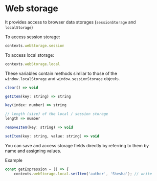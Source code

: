 # Web storage

It provides access to browser data storages (`sessionStorage` and `localStorage`)

To access session storage:

```Javascript
contexts.webStorage.session
```

To access local storage:

```Javascript
contexts.webStorage.local
```

These variables contain methods similar to those of the `window.localStorage` and `window.sessionStorage` objects.

```Javascript
clear() => void
```

```Javascript
getItem(key: string) => string
```

```Javascript
key(index: number) => string
```

```Javascript
// length (size) of the local / session storage
length => number
```

```Javascript
removeItem(key: string) => void
```

```Javascript
setItem(key: string, value: string) => void
```

You can save and access storage fields directly by referring to them by name and assigning values.

Example

```Javascript
const getExpression = () => {
	contexts.webStorage.local.setItem('author', 'Shesha'); // write
